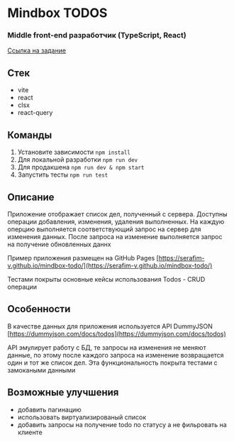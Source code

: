 # Mindbox TODOS

### Middle front-end разработчик (TypeScript, React)

[Ссылка на задание]([dasfsdf](https://docs.google.com/document/d/15QkApDkQqtzLSVW7Fpyluwj-BvUIHFXBjvvFCe77Aaw/edit?tab=t.0#heading=h.c9ij6j47cy9n))


## Стек

- vite
- react
- clsx
- react-query


## Команды

1. Установите зависимости `npm install`
2. Для локальной разработки `npm run dev`
3. Для продакшена `npm run dev & npm start` 
4. Запустить тесты `npm run test` 


## Описание

Приложение отображает список дел, полученный с сервера. Доступны операции добавления, изменения, удаления выполненных. На каждую оперцию выполняется соответствующий запрос на сервер для изменения данных. После запроса на изменение выполняется запрос на получение обновленных даннх

Пример приложения размещен на GitHub Pages [https://serafim-v.github.io/mindbox-todo/](https://serafim-v.github.io/mindbox-todo/)

Тестами покрыты основные кейсы использования Todos - CRUD операции

## Особенности

В качестве данных для приложения используется API DummyJSON
[https://dummyjson.com/docs/todos](https://dummyjson.com/docs/todos)

API эмулирует работу с БД, те запросы на изменения не меняют данные, по этому после каждого запроса на изменение возвращается один и тот же список дел. Эта функциональность покрыта тестами с замокаными данными


## Возможные улучшения 
- добавить пагинацию
- использовать виртуализированый список
- добавить запросы на получение todo по статусу а не фильровать на клиенте
